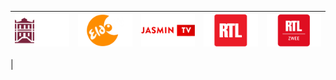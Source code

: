 | ![](https://raw.githubusercontent.com/RevGear/logo/master/Countries/LU/ChamberTV.png)| ![](https://raw.githubusercontent.com/RevGear/logo/master/Countries/LU/eldoTV.png)| ![](https://raw.githubusercontent.com/RevGear/logo/master/Countries/LU/JasminTV.png)| ![](https://raw.githubusercontent.com/RevGear/logo/master/Countries/LU/RTL.png)| ![](https://raw.githubusercontent.com/RevGear/logo/master/Countries/LU/RTLZwee.png)| 
|:---:|:---:|:---:|:---:|:---:| 
 | 

